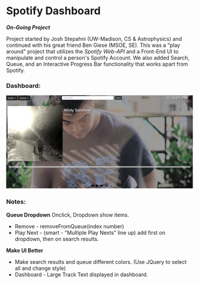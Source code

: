 # Spotify Dashboard
***On-Going Project***

Project started by Josh Stepahni (UW-Madison, CS & Astrophysics) and continued with his great friend Ben Giese (MSOE, SE). This was a "play around" project that utilizes the *Spotify Web-API* and a Front-End UI to manipulate and control a person's Spotify Account. We also added Search, Queue, and an Interactive Progress Bar functionality that works apart from Spotify. 

### Dashboard: 
![alt text](https://github.com/jstephani2/dashboard/blob/master/public/images/README/Dashboard.png)

### Notes:

**Queue Dropdown**
Onclick, Dropdown show items.
- Remove - removeFromQueue(index number)
- Play Next - (smart - "Multiple Play Nexts" line up) add first on dropdown, then on search results.

**Make UI Better**
- Make search results and queue different colors. (Use JQuery to select all and change style)
- Dashboard - Large Track Text displayed in dashboard.
